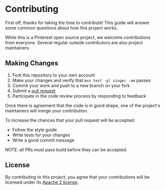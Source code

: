 # Contributing

First off, thanks for taking the time to contribute! This guide will answer
some common questions about how this project works.

While this is a Pinterest open source project, we welcome contributions from
everyone. Several regular outside contributors are also project maintainers.

## Making Changes

1. Fork this repository to your own account
2. Make your changes and verify that `mvn test -pl singer -am` passes
3. Commit your work and push to a new branch on your fork
4. Submit a [pull request](https://github.com/pinterest/singer/compare/)
5. Participate in the code review process by responding to feedback

Once there is agreement that the code is in good shape, one of the project's
maintainers will merge your contribution.

To increase the chances that your pull request will be accepted:

- Follow the style guide
- Write tests for your changes
- Write a good commit message

NOTE: all PRs must pass build before they can be accepted.

## License

By contributing to this project, you agree that your contributions will be
licensed under its [Apache 2 license](LICENSE).
